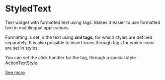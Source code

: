 # StyledText

Text widget with formatted text using tags. Makes it easier to use formatted text in multilingual applications.

Formatting is set in the text using **xml tags**, for which styles are defined separately. It is also possible to insert icons through tags for which icons are set in styles.

You can set the click handler for the tag, through a special style ActionTextStyle.

[See more](styled_text/README.md)